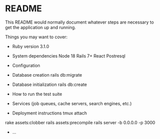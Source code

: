 # README

This README would normally document whatever steps are necessary to get the
application up and running.

Things you may want to cover:

- Ruby version
  3.1.0

- System dependencies
  Node 18
  Rails 7+
  React
  Postresql
- Configuration
- Database creation
  rails db:migrate

- Database initialization
  rails db:create
- How to run the test suite

- Services (job queues, cache servers, search engines, etc.)

- Deployment instructions
  tmux attach

rake assets:clobber
rails assets:precompile
rails server -b 0.0.0.0 -p 3000

- ...
